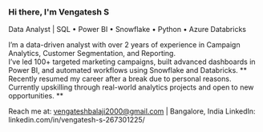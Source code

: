 ### Hi there, I'm Vengatesh S

Data Analyst | SQL • Power BI • Snowflake • Python • Azure Databricks

I’m a data-driven analyst with over 2 years of experience in Campaign Analytics, Customer Segmentation, and Reporting.  
I’ve led 100+ targeted marketing campaigns, built advanced dashboards in Power BI, and automated workflows using Snowflake and Databricks.
**
Recently resumed my career after a break due to personal reasons. Currently upskilling through real-world analytics projects and open to new opportunities.  **

Reach me at: vengateshbalaji2000@gmail.com | Bangalore, India
LinkedIn: linkedin.com/in/vengatesh-s-267301225/

